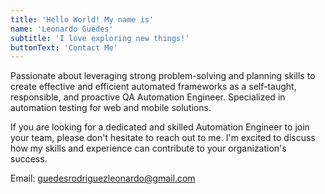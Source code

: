```yaml
---
title: 'Hello World! My name is'
name: 'Leonardo Guedes'
subtitle: 'I love exploring new things!'
buttonText: 'Contact Me'
---
```


Passionate about leveraging strong problem-solving and planning skills to create effective and efficient automated frameworks as a self-taught, responsible, and proactive QA Automation Engineer. 
Specialized in automation testing for web and mobile solutions.

<!-- My programming background, along with my experience in automation testing, allows me to tackle complex problems and develop innovative solutions. -->

If you are looking for a dedicated and skilled Automation Engineer to join your team, please don't hesitate to reach out to me. I'm excited to discuss how my skills and experience can contribute to your organization's success.

Email: guedesrodriguezleonardo@gmail.com